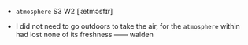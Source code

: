 - `atmosphere` S3 W2 [ˈætməsfɪr]



-  I did not need to go outdoors to take the air, for the `atmosphere` within had lost none of its freshness —— walden